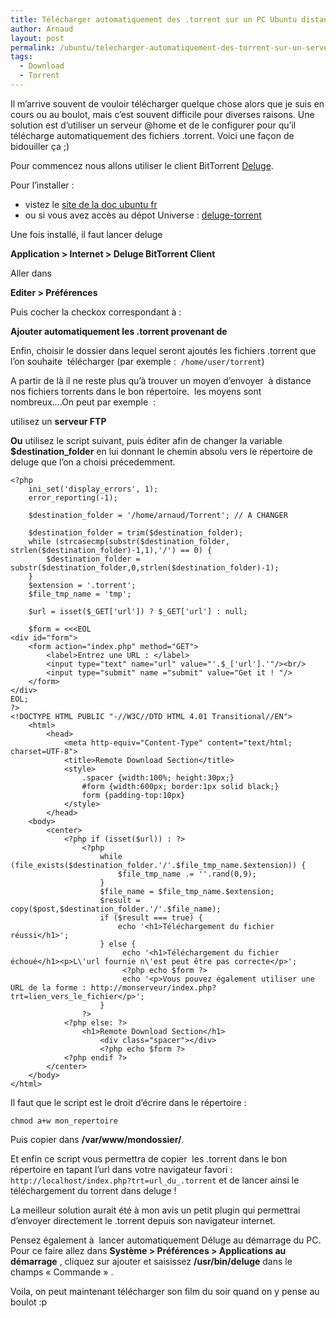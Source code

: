 ```yaml
---
title: Télécharger automatiquement des .torrent sur un PC Ubuntu distant
author: Arnaud
layout: post
permalink: /ubuntu/telecharger-automatiquement-des-torrent-sur-un-serveur-distant/
tags:
  - Download
  - Torrent
---
```


Il m’arrive souvent de vouloir télécharger quelque chose alors que je suis en
cours ou au boulot, mais c’est souvent difficile pour diverses raisons. Une
solution est d’utiliser un serveur @home et de le configurer pour qu’il
télécharge automatiquement des fichiers .torrent. Voici une façon de bidouiller
ça ;)

Pour commencez nous allons utiliser le client BitTorrent
<a title="Deluge" href="http://deluge-torrent.org/" target="_blank">Deluge</a>.

Pour l’installer :

* vistez le <a title="doc ubuntu fr sur deluge" href="http://doc.ubuntu-
fr.org/deluge" target="_blank">site de la doc ubuntu fr</a>
* ou si vous avez accès au dépot Universe : <a title="Installer Déluge"
href="apt://deluge-torrent" target="_blank">deluge-torrent</a>

Une fois installé, il faut lancer deluge

**Application > Internet > Deluge BitTorrent Client**

Aller dans

**Editer > Préférences**

Puis cocher la checkox correspondant à :

**Ajouter automatiquement les .torrent provenant de**

Enfin, choisir le dossier dans lequel seront ajoutés les fichiers .torrent que
l’on souhaite  télécharger (par exemple :  `/home/user/torrent`)

A partir de là il ne reste plus qu’à trouver un moyen d’envoyer  à distance nos
fichiers torrents dans le bon répertoire.  les moyens sont nombreux….On peut par
exemple  :

utilisez un **serveur FTP**

**Ou** utilisez le script suivant, puis éditer afin de changer la variable
**$destination_folder** en lui donnant le chemin absolu vers le répertoire de
deluge que l’on a choisi précedemment.

    <?php
        ini_set('display_errors', 1);
        error_reporting(-1);

        $destination_folder = '/home/arnaud/Torrent'; // A CHANGER

        $destination_folder = trim($destination_folder);
        while (strcasecmp(substr($destination_folder, strlen($destination_folder)-1,1),'/') == 0) {
            $destination_folder = substr($destination_folder,0,strlen($destination_folder)-1);
        }
        $extension = '.torrent';
        $file_tmp_name = 'tmp';

        $url = isset($_GET['url']) ? $_GET['url'] : null;

        $form = <<<EOL
    <div id="form">
        <form action="index.php" method="GET">
            <label>Entrez une URL : </label>
            <input type="text" name="url" value="'.$_['url'].'"/><br/>
            <input type="submit" name ="submit" value="Get it ! "/>
        </form>
    </div>
    EOL;
    ?>
    <!DOCTYPE HTML PUBLIC "-//W3C//DTD HTML 4.01 Transitional//EN">
        <html>
            <head>
                <meta http-equiv="Content-Type" content="text/html; charset=UTF-8">
                <title>Remote Download Section</title>
                <style>
                    .spacer {width:100%; height:30px;}
                    #form {width:600px; border:1px solid black;}
                    form {padding-top:10px}
                </style>
            </head>
        <body>
            <center>
                <?php if (isset($url)) : ?>
                    <?php
                        while (file_exists($destination_folder.'/'.$file_tmp_name.$extension)) {
                            $file_tmp_name .= ''.rand(0,9);
                        }
                        $file_name = $file_tmp_name.$extension;
                        $result = copy($post,$destination_folder.'/'.$file_name);
                        if ($result === true) {
                            echo '<h1>Téléchargement du fichier réussi</h1>';
                        } else {
                             echo '<h1>Téléchargement du fichier échoué</h1><p>L\'url fournie n\'est peut être pas correcte</p>';
                             <?php echo $form ?>
                             echo '<p>Vous pouvez également utiliser une URL de la forme : http://monserveur/index.php?trt=lien_vers_le_fichier</p>';
                        }
                    ?>
                <?php else: ?>
                    <h1>Remote Download Section</h1>
                        <div class="spacer"></div>
                        <?php echo $form ?>
                <?php endif ?>
            </center>
        </body>
    </html>

Il faut que le script est le droit d’écrire dans le répertoire :

    chmod a+w mon_repertoire

Puis copier dans **/var/www/mondossier/**.

Et enfin ce script vous permettra de copier  les .torrent dans le bon répertoire
en tapant l’url dans votre navigateur favori :
`http://localhost/index.php?trt=url_du_.torrent` et de lancer ainsi le
téléchargement du torrent dans deluge !

La meilleur solution aurait été à mon avis un petit plugin qui permettrai
d’envoyer directement le .torrent depuis son navigateur internet.

Pensez également à  lancer automatiquement Déluge au démarrage du PC. Pour ce
faire allez dans **Système > Préférences > Applications au démarrage** , cliquez
sur ajouter et saisissez **/usr/bin/deluge** dans le champs « Commande » .

Voila, on peut maintenant télécharger son film du soir quand on y pense au
boulot :p
